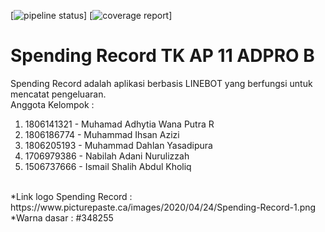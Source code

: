 [![pipeline status](https://gitlab.com/TKAdpro11/SpendingRecord/badges/CatatPengeluaran-Adhytia/pipeline.svg)]
[![coverage report](https://gitlab.com/TKAdpro11/SpendingRecord/badges/CatatPengeluaran-Adhytia/coverage.svg)]
# Spending Record TK AP 11 ADPRO B
Spending Record adalah aplikasi berbasis LINEBOT yang berfungsi untuk mencatat pengeluaran. <br>
Anggota Kelompok :
1. 1806141321 - Muhamad Adhytia Wana Putra R 
2. 1806186774 - Muhammad Ihsan Azizi
3. 1806205193 - Muhammad Dahlan Yasadipura 
4. 1706979386 - Nabilah Adani Nurulizzah 
5. 1506737666 - Ismail Shalih Abdul Kholiq
<br>
 *Link logo Spending Record : https://www.picturepaste.ca/images/2020/04/24/Spending-Record-1.png<br>
 *Warna dasar : #348255
 